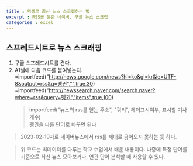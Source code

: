 ```yaml
---
title : 엑셀로 최신 뉴스 스크랩하는 법
excerpt : RSS를 통한 네이버, 구글 뉴스 스크랩
categories : excel
---
```


## 스프레드시트로 뉴스 스크래핑
1. 구글 스프레드시트를 켠다.
2. A1셀에 다음 코드를 붙여넣는다.  
=importfeed("http://news.google.com/news?hl=ko&gl=kr&ie=UTF-8&output=rss&q=펭귄","",true,30)  
=importfeed("http://newssearch.naver.com/search.naver?where=rss&query=펭귄","items",true,100)  
    > importfeed("뉴스의 rss를 얻는 주소", "쿼리", 헤더표시여부, 표시할 기사 개수)  
    > 펭귄을 다른 단어로 바꾸면 된다  

> 2023-02-19자로 네이버뉴스에서 rss를 제대로 긁어오지 못하는 듯 하다.

> 위 코드는 빅데이터를 다루는 학교 수업에서 배운 내용이다. 나중에 특정 단어를 기준으로 최신 뉴스 모아보거나, 연관 단어 분석할 때 사용할 수 있다.